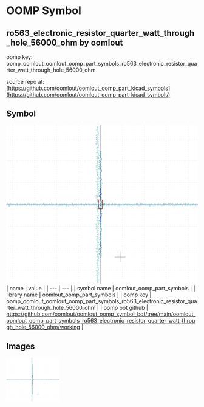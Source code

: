 # OOMP Symbol  
## ro563_electronic_resistor_quarter_watt_through_hole_56000_ohm  by oomlout  
  
oomp key: oomp_oomlout_oomlout_oomp_part_symbols_ro563_electronic_resistor_quarter_watt_through_hole_56000_ohm  
  
source repo at: [https://github.com/oomlout/oomlout_oomp_part_kicad_symbols](https://github.com/oomlout/oomlout_oomp_part_kicad_symbols)  
## Symbol  
  
[![working.png](working_600.png)](working.png)  
| name | value | 
| --- | --- | 
| symbol name | oomlout_oomp_part_symbols | 
| library name | oomlout_oomp_part_symbols | 
| oomp key | oomp_oomlout_oomlout_oomp_part_symbols_ro563_electronic_resistor_quarter_watt_through_hole_56000_ohm | 
| oomp bot github | https://github.com/oomlout/oomlout_oomp_symbol_bot/tree/main/oomlout_oomlout_oomp_part_symbols_ro563_electronic_resistor_quarter_watt_through_hole_56000_ohm/working | 
## Images  
  
[![working.png](working_140.png)](working.png)  
